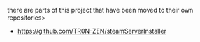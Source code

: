 there are parts of this project that have been moved to their own repositories>
+ https://github.com/TR0N-ZEN/steamServerInstaller